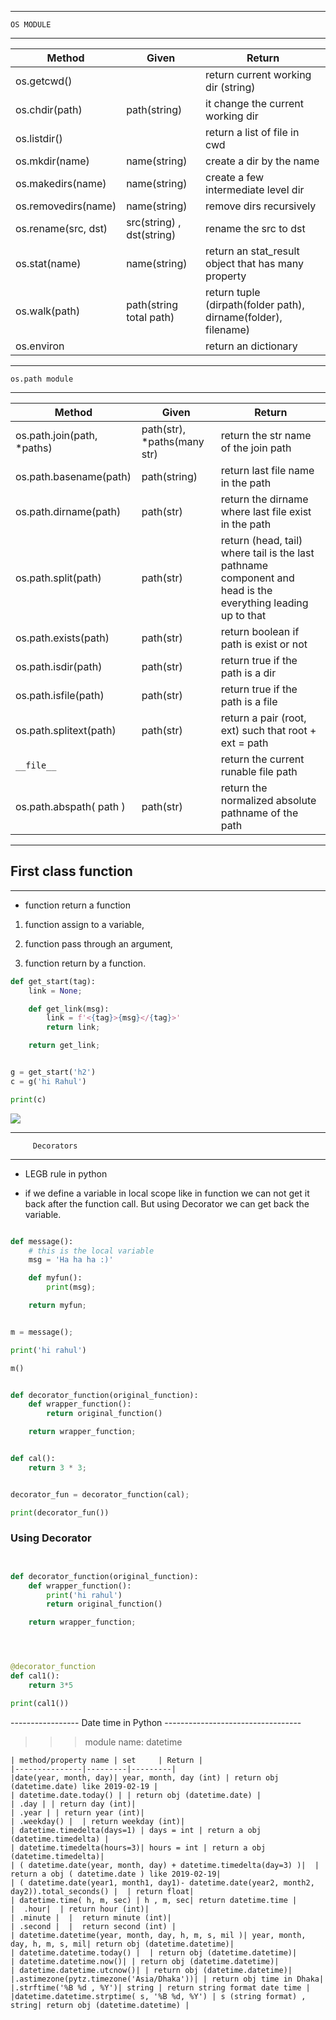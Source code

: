 ---------------------------
    OS MODULE
---------------------------

|      Method    |   Given     |  Return     |
|----------------|-------------|-------------|
| os.getcwd()      |    |     return current  working dir   (string)|
|os.chdir(path)|   path(string)    |   it change the current working dir   |
|os.listdir()| | return a list of file in cwd |
| os.mkdir(name) | name(string) | create a dir by the name |
|os.makedirs(name)| name(string)| create a few intermediate level dir |
| os.removedirs(name) | name(string) | remove dirs recursively |
|os.rename(src, dst)| src(string) , dst(string)| rename the src to dst |
|os.stat(name)| name(string) | return an stat_result object that has many property|
|os.walk(path)| path(string total path) | return tuple (dirpath(folder path), dirname(folder), filename)|
|os.environ| | return an dictionary|


----------------------------------------
    os.path module
----------------------------------------

|   Method    |    Given      |   Return      |
|-------------|---------------|---------------|
| os.path.join(path, *paths) | path(str), *paths(many str) | return the str name of the join path|
|os.path.basename(path)| path(string)| return last file name in the path|
|os.path.dirname(path)| path(str) | return the dirname where last file exist in the path|
|os.path.split(path)| path(str)| return (head, tail) where tail is the last pathname component and head is the everything leading up to that|
|os.path.exists(path)| path(str)| return boolean if path is exist or not|
|os.path.isdir(path)| path(str)| return true if the path is a dir|
|os.path.isfile(path)| path(str)| return true if the path is a file|
|os.path.splitext(path)| path(str) | return a pair (root, ext) such that root + ext = path|
| `__file__` | | return the current runable file path|
|os.path.abspath( path )| path(str) | return the normalized absolute pathname of the path|


-----------------------------------------
## First class function
-----------------------------------------

* function return a function

1. function assign to a variable, 

2. function pass through an argument, 

3. function return by a function.

```python
def get_start(tag):
    link = None;

    def get_link(msg):
        link = f'<{tag}>{msg}</{tag}>'
        return link;

    return get_link;


g = get_start('h2')
c = g('hi Rahul')

print(c)
```



![](https://sebastianraschka.com/images/blog/2014/scope_resolution_legb_rule/scope_resolution_1.png)



----------------------------
         Decorators 
----------------------------

* LEGB rule in python

* if we define a variable in local scope like in function we can not get it back after
the function call. But using Decorator we can get back the variable. 

```python

def message():
    # this is the local variable
    msg = 'Ha ha ha :)'

    def myfun():
        print(msg);

    return myfun;


m = message();

print('hi rahul')

m()
```

```python

def decorator_function(original_function):
    def wrapper_function():
        return original_function()

    return wrapper_function;


def cal():
    return 3 * 3;


decorator_fun = decorator_function(cal);

print(decorator_fun())
```

### Using Decorator

```python


def decorator_function(original_function):
    def wrapper_function():
        print('hi rahul')
        return original_function()

    return wrapper_function;




@decorator_function
def cal1():
    return 3*5

print(cal1())

```


----------------- Date time in Python ----------------------------------

>>> module name: datetime

    | method/property name | set     | Return |
    |---------------|---------|---------|
    |date(year, month, day)| year, month, day (int) | return obj (datetime.date) like 2019-02-19 |
    | datetime.date.today() | | return obj (datetime.date) |
    | .day | | return day (int)|
    | .year | | return year (int)|
    | .weekday() |  | return weekday (int)|
    | datetime.timedelta(days=1) | days = int | return a obj (datetime.timedelta) |
    | datetime.timedelta(hours=3)| hours = int | return a obj (datetime.timedelta)|
    | ( datetime.date(year, month, day) + datetime.timedelta(day=3) )|  | return a obj ( datetime.date ) like 2019-02-19|
    | ( datetime.date(year1, month1, day1)- datetime.date(year2, month2, day2)).total_seconds() |  | return float|
    | datetime.time( h, m, sec) | h , m, sec| return datetime.time |
    |  .hour|  | return hour (int)|
    | .minute |  |  return minute (int)|
    | .second |  |  return second (int) |
    | datetime.datetime(year, month, day, h, m, s, mil )| year, month, day, h, m, s, mil| return obj (datetime.datetime)|
    | datetime.datetime.today() |  | return obj (datetime.datetime)|
    | datetime.datetime.now()| | return obj (datetime.datetime)|
    | datetime.datetime.utcnow()| | return obj (datetime.datetime)|
    |.astimezone(pytz.timezone('Asia/Dhaka'))| | return obj time in Dhaka|
    |.strftime('%B %d , %Y')| string | return string format date time |
    |datetime.datetime.strptime( s, '%B %d, %Y') | s (string format) , string| return obj (datetime.datetime) |
    
